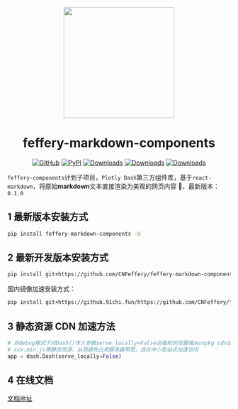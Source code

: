 <p align="center">
	<img src="./fmc-logo.svg" height=250></img>
</p>
<h1 align="center">feffery-markdown-components</h1>
<div align="center">

[![GitHub](https://img.shields.io/github/license/plotly/dash.svg?color=dark-green)](https://github.com/plotly/dash/blob/master/LICENSE)
[![PyPI](https://img.shields.io/pypi/v/feffery-markdown-components.svg?color=dark-green)](https://pypi.org/project/feffery-markdown-components/)
[![Downloads](https://pepy.tech/badge/feffery-markdown-components)](https://pepy.tech/project/feffery-markdown-components)
[![Downloads](https://pepy.tech/badge/feffery-markdown-components/month)](https://pepy.tech/project/feffery-markdown-components)
[![Downloads](https://pepy.tech/badge/feffery-markdown-components/week)](https://pepy.tech/project/feffery-markdown-components)
</div>

`feffery-components`计划子项目，`Plotly Dash`第三方组件库，基于`react-markdown`，将原始**markdown**文本直接渲染为美观的网页内容 🥳，最新版本：`0.1.0`

## 1 最新版本安装方式

```bash
pip install feffery-markdown-components -U
```

## 2 最新开发版本安装方式

```bash
pip install git+https://github.com/CNFeffery/feffery-markdown-components.git
```

国内镜像加速安装方式：

```bash
pip install git+https://github.91chi.fun/https://github.com/CNFeffery/feffery-markdown-components.git
```

## 3 静态资源 CDN 加速方法

```Python
# 非debug模式下对Dash()传入参数serve_locally=False会强制浏览器端从unpkg cdn加载各个依赖的
# xxx.min.js等静态资源，从而避免占用服务器带宽，适合中小型站点加速访问
app = dash.Dash(serve_locally=False)
```

## 4 在线文档

<a href='http://fmc.feffery.tech/' target='_blank'>文档地址</a>
